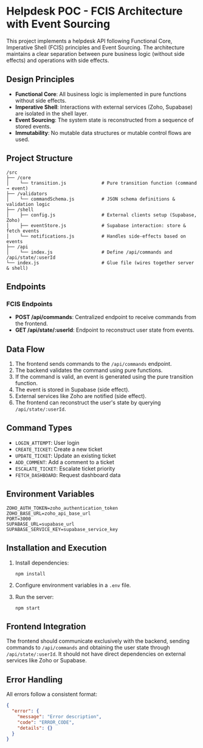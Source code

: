 # Helpdesk POC - FCIS Architecture with Event Sourcing

This project implements a helpdesk API following Functional Core, Imperative Shell (FCIS) principles and Event Sourcing. The architecture maintains a clear separation between pure business logic (without side effects) and operations with side effects.

## Design Principles

- **Functional Core**: All business logic is implemented in pure functions without side effects.
- **Imperative Shell**: Interactions with external services (Zoho, Supabase) are isolated in the shell layer.
- **Event Sourcing**: The system state is reconstructed from a sequence of stored events.
- **Immutability**: No mutable data structures or mutable control flows are used.

## Project Structure

```
/src
├── /core
│    └── transition.js             # Pure transition function (command → event)
├── /validators
│    └── commandSchema.js          # JSON schema definitions & validation logic
├── /shell
│    ├── config.js                 # External clients setup (Supabase, Zoho)
│    ├── eventStore.js             # Supabase interaction: store & fetch events
│    └── notifications.js          # Handles side-effects based on events
├── /api
│    └── index.js                  # Define /api/commands and /api/state/:userId
└── index.js                       # Glue file (wires together server & shell)
```

## Endpoints

### FCIS Endpoints

- **POST /api/commands**: Centralized endpoint to receive commands from the frontend.
- **GET /api/state/:userId**: Endpoint to reconstruct user state from events.

## Data Flow

1. The frontend sends commands to the `/api/commands` endpoint.
2. The backend validates the command using pure functions.
3. If the command is valid, an event is generated using the pure transition function.
4. The event is stored in Supabase (side effect).
5. External services like Zoho are notified (side effect).
6. The frontend can reconstruct the user's state by querying `/api/state/:userId`.

## Command Types

- `LOGIN_ATTEMPT`: User login
- `CREATE_TICKET`: Create a new ticket
- `UPDATE_TICKET`: Update an existing ticket
- `ADD_COMMENT`: Add a comment to a ticket
- `ESCALATE_TICKET`: Escalate ticket priority
- `FETCH_DASHBOARD`: Request dashboard data

## Environment Variables

```
ZOHO_AUTH_TOKEN=zoho_authentication_token
ZOHO_BASE_URL=zoho_api_base_url
PORT=3000
SUPABASE_URL=supabase_url
SUPABASE_SERVICE_KEY=supabase_service_key
```

## Installation and Execution

1. Install dependencies:
   ```
   npm install
   ```

2. Configure environment variables in a `.env` file.

3. Run the server:
   ```
   npm start
   ```

## Frontend Integration

The frontend should communicate exclusively with the backend, sending commands to `/api/commands` and obtaining the user state through `/api/state/:userId`. It should not have direct dependencies on external services like Zoho or Supabase.

## Error Handling

All errors follow a consistent format:

```json
{
  "error": {
    "message": "Error description",
    "code": "ERROR_CODE",
    "details": {}
  }
}
